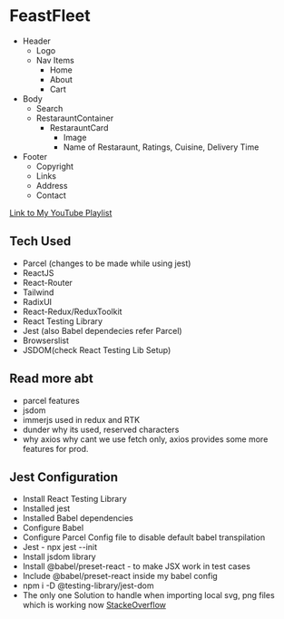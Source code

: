 # FeastFleet

 - Header
   - Logo
   - Nav Items
       - Home
       - About
       - Cart
 - Body
   - Search
   - RestarauntContainer
       - RestarauntCard
           - Image
           - Name of Restaraunt, Ratings, Cuisine, Delivery Time
 - Footer
   - Copyright
   - Links
   - Address
   - Contact

[Link to My YouTube Playlist](https://www.youtube.com/playlist?list=PLv0NDwUJQ2wSAUtqnJFDrLjq4kuqh2bRg)


   
## Tech Used
- Parcel (changes to be made while using jest)
- ReactJS
- React-Router
- Tailwind
- RadixUI
- React-Redux/ReduxToolkit
- React Testing Library
- Jest (also Babel dependecies refer Parcel)
- Browserslist
- JSDOM(check React Testing Lib Setup)


## Read more abt
- parcel features
- jsdom
- immerjs used in redux and RTK
- dunder why its used, reserved characters
- why axios why cant we use fetch only, axios provides some more features for prod.



## Jest Configuration
- Install React Testing Library
- Installed jest
- Installed Babel dependencies
- Configure Babel
- Configure Parcel Config file to disable default babel transpilation
- Jest - npx jest --init
- Install jsdom library
- Install @babel/preset-react - to make JSX work in test cases
- Include @babel/preset-react inside my babel config
- npm i -D @testing-library/jest-dom
- The only one Solution to handle when importing local svg, png files which is working now [StackeOverflow](https://stackoverflow.com/a/54513338)